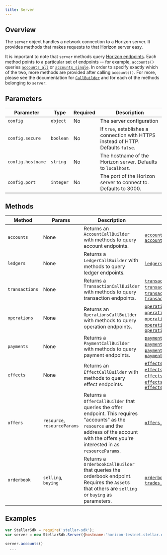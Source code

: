 ```yaml
---
title: Server
---
```


## Overview

The `server` object handles a network connection to a Horizon server.  It provides methods that makes requests to that Horizon server easy.

It is important to note that `server` methods query [Horizon endpoints](https://stellar.org/developers/horizon/reference.html).  Each method points to a particular set of endpoints -- for example, `accounts()` queries [`accounts_all`](https://stellar.org/developers/horizon/reference/accounts-all.html) or [`accounts_single`](https://stellar.org/developers/horizon/reference/accounts-single.html).  In order to specify exactly which of the two, more methods are provided after calling `accounts()`.  For more, please see the documentation for [`CallBuilder`](./call_builder.md) and for each of the methods belonging to `server`.

## Parameters

| Parameter | Type | Required | Description | 
| --- | --- | --- | --- |
| `config` | `object` | No | The server configuration |
| `config.secure` | `boolean` | No | If `true`, establishes a connection with HTTPS instead of HTTP.  Defaults `false`.|
| `config.hostname` | `string` | No | The hostname of the Horizon server.  Defaults to `localhost`.|
| `config.port` | `integer` | No | The port of the Horizon server to connect to.  Defaults to 3000.|

## Methods

| Method | Params | Description | Endpoints |
| --- | --- | --- | --- |
| `accounts` | None | Returns an `AccountCallBuilder` with methods to query account endpoints. | [`accounts_all`](https://stellar.org/developers/horizon/reference/accounts-all.html), [`accounts_single`](https://stellar.org/developers/horizon/reference/accounts-single.html)|
| `ledgers` | None | Returns a `LedgerCallBuilder` with methods to query ledger endpoints. | [`ledgers_all`](https://stellar.org/developers/horizon/reference/ledgers-all.html), [`ledgers_single`](https://stellar.org/developers/horizon/reference/ledgers-single.html) |
| `transactions` | None | Returns a `TransactionCallBuilder` with methods to query transaction endpoints. | [`transactions_all`](https://stellar.org/developers/horizon/reference/transactions-all.html), [`transactions_single`](https://stellar.org/developers/horizon/reference/transactions-single.html), [`transactions_for_account`](https://stellar.org/developers/horizon/reference/transactions-for-account.html), [`transactions_for_ledger`](https://stellar.org/developers/horizon/reference/transactions-for-ledger.html) |
| `operations` | None | Returns an `OperationsCallBuilder` with methods to query operation endpoints.| [`operations_all`](https://stellar.org/developers/horizon/reference/operations-all.html), [`operations_single`](https://stellar.org/developers/horizon/reference/operations-single/), [`operations_for_account`](https://stellar.org/developers/horizon/reference/operations-for-account.html), [`operations_for_transaction`](https://stellar.org/developers/horizon/reference/operations-for-transaction.html), [`operation_for_ledger`](https://stellar.org/developers/horizon/reference/operation-for-ledger.html)|
| `payments` | None | Returns a `PaymentCallBuilder` with methods to query payment endpoints. | [`payments_all`](https://stellar.org/developers/horizon/reference/payments-all.html), [`payments_for_account`](https://stellar.org/developers/horizon/reference/payments-for-account.html), [`payments_for_ledger`](https://stellar.org/developers/horizon/reference/payments-for-ledger.html), [`payments_for_transactions`](https://stellar.org/developers/horizon/reference/payments-for-transactions.html) |
| `effects` | None | Returns an `EffectCallBuilder` with methods to query effect endpoints.| [`effects_all`](https://stellar.org/developers/horizon/reference/effects-all.html), [`effects_for_account`](https://stellar.org/developers/horizon/reference/effects-for-account.html), [`effects_for_ledger`](https://stellar.org/developers/horizon/reference/effects-for-ledger.html), [`effects_for_operation`](https://stellar.org/developers/horizon/reference/effects-for-operation.html), [`effects_for_transaction`](https://stellar.org/developers/horizon/reference/effects-for-transaction.html) |
| `offers` | `resource`, `resourceParams` | Returns a `OfferCallBuilder` that queries the offer endpoint.  This requires "accounts" as the `resource` and the address of the account with the offers you're interested in as `resourceParams`. | [`offers_for_account`](https://stellar.org/developers/horizon/reference/offers-for-account.html) |
| `orderbook` | `selling`, `buying` | Returns a `OrderbookCallBuilder` that queries the orderbook endpoint.  Requires the `Asset`s that others are `selling` or `buying` as parameters. | [`orderbook_details`](https://stellar.org/developers/horizon/reference/orderbook_details.html), [`trades_for_orderbook`](https://stellar.org/developers/horizon/reference/trades-for-orderbook.html)  |


## Examples

```js
var StellarSdk = require('stellar-sdk');
var server = new StellarSdk.Server({hostname:'horizon-testnet.stellar.org', secure:true, port:443});

server.accounts()
  ...
```